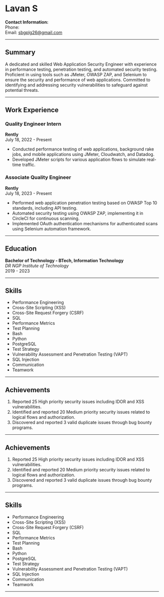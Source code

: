 # **Lavan S**

**Contact Information:**  
Phone:   
Email: sbgplg26@gmail.com  

---

## **Summary**

A dedicated and skilled Web Application Security Engineer with experience in performance testing, penetration testing, and automated security testing. Proficient in using tools such as JMeter, OWASP ZAP, and Selenium to ensure the security and performance of web applications. Committed to identifying and addressing security vulnerabilities to safeguard against potential threats.

---

## **Work Experience**

### **Quality Engineer Intern**  
**Rently**  
July 18, 2022 - Present  

- Conducted performance testing of web applications, background rake jobs, and mobile applications using JMeter, Cloudwatch, and Datadog.
- Developed JMeter scripts for various application flows to simulate real-time traffic.

### **Associate Quality Engineer**  
**Rently**  
July 18, 2023 - Present  

- Performed web application penetration testing based on OWASP Top 10 standards, including API testing.
- Automated security testing using OWASP ZAP, implementing it in CircleCI for continuous scanning.
- Implemented OAuth authentication mechanisms for authenticated scans using Selenium automation framework.

---

## **Education**

**Bachelor of Technology - BTech, Information Technology**  
*DR NGP Institute of Technology*  
2019 - 2023

---

## **Skills**

- Performance Engineering
- Cross-Site Scripting (XSS)
- Cross-Site Request Forgery (CSRF)
- SQL
- Performance Metrics
- Test Planning
- Bash
- Python
- PostgreSQL
- Test Strategy
- Vulnerability Assessment and Penetration Testing (VAPT)
- SQL Injection
- Communication
- Teamwork

---

## **Achievements**

1. Reported 25 High priority security issues including IDOR and XSS vulnerabilities.
2. Identified and reported 20 Medium priority security issues related to logical flows and authorization.
3. Discovered and reported 3 valid duplicate issues through bug bounty programs.

---
## **Achievements**

1. Reported 25 High priority security issues including IDOR and XSS vulnerabilities.
2. Identified and reported 20 Medium priority security issues related to logical flows and authorization.
3. Discovered and reported 3 valid duplicate issues through bug bounty programs.

---

## **Skills**

- Performance Engineering
- Cross-Site Scripting (XSS)
- Cross-Site Request Forgery (CSRF)
- SQL
- Performance Metrics
- Test Planning
- Bash
- Python
- PostgreSQL
- Test Strategy
- Vulnerability Assessment and Penetration Testing (VAPT)
- SQL Injection
- Communication
- Teamwork

---



<!---
LAVANSURESH/LAVANSURESH is a ✨ special ✨ repository because its `README.md` (this file) appears on your GitHub profile.
You can click the Preview link to take a look at your changes.
--->
